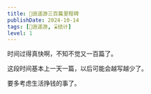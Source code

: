 ```yaml
---
title: 🎉逍遥游三百篇里程碑
publishDate: 2024-10-14
tags: [🧚逍遥游, ⌛结计]
level: 1
---
```


时间过得真快啊，不知不觉又一百篇了。

这段时间基本上一天一篇，以后可能会越写越少了。

要多考虑生活挣钱的事了。
